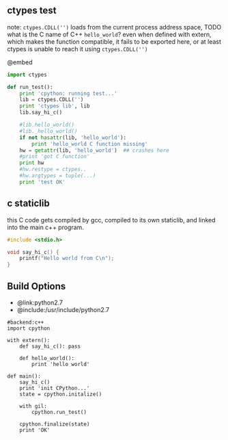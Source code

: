 ctypes test
-------------

note: `ctypes.CDLL('')` loads from the current process address space,
TODO what is the C name of C++ `hello_world`? even when defined with extern,
which makes the function compatible, it fails to be exported here,
or at least ctypes is unable to reach it using `ctypes.CDLL('')`

@embed
```python
import ctypes

def run_test():
	print 'cpython: running test...'
	lib = ctypes.CDLL('')
	print 'ctypes lib', lib
	lib.say_hi_c()

	#lib.hello_world()
	#lib._hello_world()
	if not hasattr(lib, 'hello_world'):
		print 'hello_world C function missing'
	hw = getattr(lib, 'hello_world')  ## crashes here
	#print 'got C function'
	print hw
	#hw.restype = ctypes..
	#hw.argtypes = tuple(...)
	print 'test OK'

```

c staticlib
------
this C code gets compiled by gcc, compiled to its own staticlib, and linked into the main c++ program.
```c
#include <stdio.h>

void say_hi_c() {
	printf("Hello world from C\n");
}
```


Build Options
-------------
* @link:python2.7
* @include:/usr/include/python2.7
```rusthon
#backend:c++
import cpython

with extern():
	def say_hi_c(): pass

	def hello_world():
		print 'hello world'

def main():
	say_hi_c()
	print 'init CPython...'
	state = cpython.initalize()

	with gil:
		cpython.run_test()

	cpython.finalize(state)
	print 'OK'

```